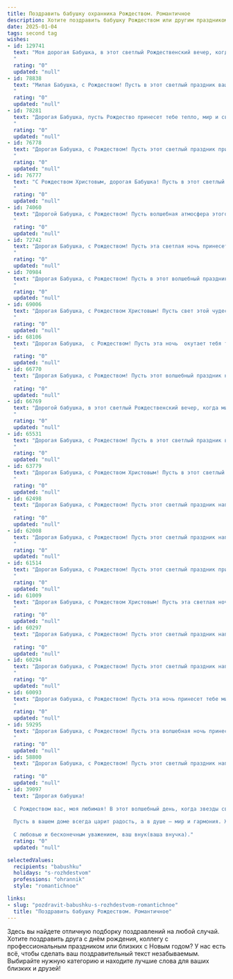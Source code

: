 ```yaml
---
title: Поздравить бабушку охранника Рождеством. Романтичное
description: Хотите поздравить бабушку Рождеством или другим праздником? Наш ИИ создаст незабываемое поздравление, а вы обязательно выделитесь среди других.  
date: 2025-01-04
tags: second tag
wishes:
- id: 129741
  text: "Моя дорогая Бабушка, в этот светлый Рождественский вечер, когда звезды светят особенно ярко, я хочу пожелать тебе безграничного счастья, тепла и любви. Пусть твоя жизнь, словно рождественская сказка, будет наполнена чудесными моментами, а сердце согрето нежностью и заботой. Твоя верность и преданность, словно надежная охрана, оберегают нас всех, и я бесконечно благодарна за твою мудрость и безграничное доброе сердце.  С Рождеством, дорогая!
  "
  rating: "0"
  updated: "null"
- id: 78838
  text: "Милая Бабушка, с Рождеством! Пусть в этот светлый праздник ваш дом наполнится теплом и любовью, а сердце согреет свет Рождественской звезды. Пусть каждый день будет наполнен радостью и счастьем, как и ваша душа, хранящая мудрость и доброту. Желаю Вам крепкого здоровья, спокойствия и мирного неба над головой. Пусть Ангел Хранитель всегда будет рядом, а Рождество принесет Вам только самое лучшее!
  "
  rating: "0"
  updated: "null"
- id: 78281
  text: "Дорогая Бабушка, пусть Рождество принесет тебе тепло, мир и свет, как тот яркий огонек, что горит в твоем сердце. Пусть твоя доброта и любовь сияют, как рождественские звезды.  Счастья тебе, моя дорогая, и крепкого здоровья!
  "
  rating: "0"
  updated: "null"
- id: 76778
  text: "Дорогая Бабушка, с Рождеством! Пусть этот светлый праздник принесет в Вашу жизнь тепло и уют, а Рождественская звезда освещает Ваш путь. Желаю Вам крепкого здоровья, мирного неба над головой, и чтобы каждый день был наполнен любовью, радостью и добрыми делами. Пусть этот светлый праздник подарит Вам ощущение волшебства и  чуда!
  "
  rating: "0"
  updated: "null"
- id: 76777
  text: "С Рождеством Христовым, дорогая Бабушка! Пусть в этот светлый праздник в твоем сердце воцарится мир и покой, а в доме будет тепло и уютно, как от твоих добрых рук, что так умело хранят порядок и безопасность.  Пусть Рождество принесет тебе крепкое здоровье,  радость от общения с близкими и много-много счастливых мгновений!
  "
  rating: "0"
  updated: "null"
- id: 74060
  text: "Дорогой Бабушка, с Рождеством! Пусть волшебная атмосфера этого светлого праздника наполнит твой дом теплом, уютом и любовью. Пускай каждый новый день будет  ярким и праздничным, как сияние рождественской звезды. Желаю тебе крепкого здоровья, чтобы ты всегда была сильна и бодра, как верный охранник, который оберегает семейный покой. Пусть Господь хранит тебя!
  "
  rating: "0"
  updated: "null"
- id: 72742
  text: "Дорогая Бабушка, с Рождеством! Пусть эта светлая ночь принесет в твой дом уют, тепло и волшебство, как самый строгий охранник –  защищает свой объект. Пусть Рождественские звезды освещают путь к счастью, а близкие дарят любовь и заботу!
  "
  rating: "0"
  updated: "null"
- id: 70984
  text: "Дорогая Бабушка, с Рождеством! Пусть в этот волшебный праздник в твоей жизни зажгутся новые звёзды надежды, а сердце согреется теплом любви и домашнего уюта. Пусть ангел-хранитель всегда оберегает тебя, как ты когда-то оберегала нас.
  "
  rating: "0"
  updated: "null"
- id: 69006
  text: "Дорогая Бабушка, с Рождеством Христовым! Пусть свет этой чудесной ночи согреет твою душу, а рождественские чудеса подарят мир, любовь и покой. Хочу пожелать тебе крепкого здоровья, чтобы ты всегда сияла милой улыбкой, как рождественская звезда! Пусть твой дом будет наполнен теплом, радостью и ароматом праздничных угощений.
  "
  rating: "0"
  updated: "null"
- id: 68106
  text: "Дорогая Бабушка,  с Рождеством! Пусть эта ночь  окутает тебя теплом любви, а свет праздничных звезд осветит твой путь, как яркий маяк. Несмотря на твою суровую профессию охранника, ты всегда остаешься воплощением доброты и нежности. Спасибо за твою заботу и любовь. С Рождеством!
  "
  rating: "0"
  updated: "null"
- id: 66770
  text: "Дорогая Бабушка, с Рождеством! Пусть этот волшебный праздник наполнит твой дом теплом, светом и любовью, как только может наполнить сердце настоящего охранника, который всю жизнь посвятил защите близких.
  "
  rating: "0"
  updated: "null"
- id: 66769
  text: "Дорогой бабушка, в этот светлый Рождественский вечер, когда мир наполняется волшебством и любовью, я желаю тебе тепла и уюта, тихой радости и безмятежного спокойствия. Пусть твоя душа сияет счастьем, а сердце бьется в ритме праздничных мелодий. С Рождеством!
  "
  rating: "0"
  updated: "null"
- id: 65531
  text: "Дорогая Бабушка, с Рождеством! Пусть в этот светлый праздник волшебство коснется твоего сердца, а любовь и тепло наполнят дом. Пусть твоя жизнь будет такой же уютной и надежной, как служба настоящего охранника, защищающего все самое дорогое.
  "
  rating: "0"
  updated: "null"
- id: 63779
  text: "Дорогая Бабушка, с Рождеством Христовым! Пусть в этот светлый праздник ваша душа наполнится теплом и радостью, а дом - волшебной атмосферой. Пусть на вашем пути всегда будет свет, как от рождественской звезды, и пусть ваша доброта и мудрость продолжают согревать всех, кто вас окружает. С любовью и уважением, ваш (ваш личный статус).
  "
  rating: "0"
  updated: "null"
- id: 62498
  text: "Дорогая Бабушка, с Рождеством! Пусть этот светлый праздник наполнит вашу жизнь теплом, любовью и умиротворением. Вы, как верный охранник мира и спокойствия в нашей семье, всегда защищаете нас от бед и невзгод. Желаю вам крепкого здоровья, радости и безграничного счастья!
  "
  rating: "0"
  updated: "null"
- id: 62008
  text: "Дорогая Бабушка, с Рождеством! Пусть этот светлый праздник наполнит нашу семью теплом, любовью и радостью! Спасибо тебе за твою заботу, за твою верность и за то, что ты всегда рядом, как верный охранник нашего счастья.
  "
  rating: "0"
  updated: "null"
- id: 61514
  text: "Дорогая Бабушка, с Рождеством! Пусть этот светлый праздник принесет в твою жизнь мир, любовь и спокойствие, как твой нежный взгляд охраняет всех близких от тревог.
  "
  rating: "0"
  updated: "null"
- id: 61009
  text: "Дорогая Бабушка, с Рождеством Христовым! Пусть эта светлая ночь подарит тебе мир и уют, а волшебство Рождества согреет твою душу теплом любви и заботы. Спасибо тебе за все, что ты делаешь, и за то, что ты  всегда рядом, как надежный охранник нашего семейного спокойствия. 💖
  "
  rating: "0"
  updated: "null"
- id: 60297
  text: "Дорогая Бабушка, с Рождеством! Пусть этот светлый праздник наполнит Ваш дом теплом и уютом, а  в Вашей душе воцарятся мир и покой.  Пусть ангел-хранитель, подобно Вашей профессии охранника, всегда оберегает Вас от всех невзгод!
  "
  rating: "0"
  updated: "null"
- id: 60294
  text: "Дорогая бабушка, с Рождеством! Пусть этот светлый праздник наполнит Ваше сердце теплом и любовью, а в Вашем доме всегда царит уют и мир. Пусть  звезды Рождества подарят Вам надежду, а ангел-хранитель оберегает от всех невзгод.
  "
  rating: "0"
  updated: "null"
- id: 60093
  text: "Дорогая бабушка, с Рождеством! Пусть эта ночь принесет тебе мир, тепло и свет. Спасибо за твою заботу и любовь, которые ты даришь нам, словно сияющий огонь в лютую стужу. Пусть эта ночь будет полна чудес и радости, как твои добрые глаза.
  "
  rating: "0"
  updated: "null"
- id: 59295
  text: "Дорогая Бабушка, с Рождеством! Пусть эта волшебная ночь принесёт Вам уют и тепло, а ангел-хранитель, как верный охранник, всегда будет рядом, оберегая Ваш покой.
  "
  rating: "0"
  updated: "null"
- id: 58800
  text: "Дорогая Бабушка, с Рождеством! Пусть этот светлый праздник наполнит Ваше сердце теплом и радостью, а звезды на небе будут сиять для Вас так же ярко, как Ваша душа. Пусть Ангел-хранитель оберегает Вас от всех невзгод, а каждый день будет полон любви и благополучия. С Рождеством, любимая!
  "
  rating: "0"
  updated: "null"
- id: 39097
  text: "Дорогая бабушка!
  
  С Рождеством вас, моя любимая! В этот волшебный день, когда звезды сверкают ярче, а сердца наполняются теплом, хочу пожелать вам здоровья, счастья и заботы. Вы — наша крепость, наш охранник, который защищает от невзгод и дарит свет в самые тёмные дни.
  
  Пусть в вашем доме всегда царит радость, а в душе — мир и гармония. Желаю, чтобы этот праздничный миг принес с собой только положительные эмоции и приятные воспоминания.
  
  С любовью и бесконечным уважением, ваш внук(ваша внучка)."
  rating: "0"
  updated: "null"

selectedValues:
  recipients: "babushku"
  holidays: "s-rozhdestvom"
  professions: "ohrannik"
  style: "romantichnoe"

links:
- slug: "pozdravit-babushku-s-rozhdestvom-romantichnoe"
  title: "Поздравить бабушку Рождеством. Романтичное"
---
```


Здесь вы найдете отличную подборку поздравлений на любой случай.
Хотите поздравить друга с днём рождения, коллегу с профессиональным праздником или близких с Новым годом? У нас есть всё, чтобы сделать ваш поздравительный текст незабываемым. Выбирайте нужную категорию и находите лучшие слова для ваших близких и друзей!

